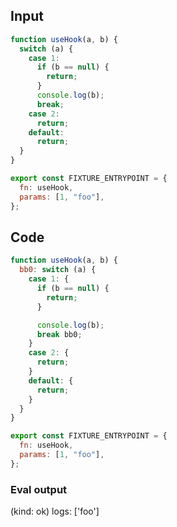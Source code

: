 
## Input

```javascript
function useHook(a, b) {
  switch (a) {
    case 1:
      if (b == null) {
        return;
      }
      console.log(b);
      break;
    case 2:
      return;
    default:
      return;
  }
}

export const FIXTURE_ENTRYPOINT = {
  fn: useHook,
  params: [1, "foo"],
};

```

## Code

```javascript
function useHook(a, b) {
  bb0: switch (a) {
    case 1: {
      if (b == null) {
        return;
      }

      console.log(b);
      break bb0;
    }
    case 2: {
      return;
    }
    default: {
      return;
    }
  }
}

export const FIXTURE_ENTRYPOINT = {
  fn: useHook,
  params: [1, "foo"],
};

```
      
### Eval output
(kind: ok) 
logs: ['foo']
